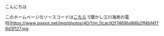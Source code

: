 こんにちは

このホームページのソースコードは[こちら](http://github.com//fujiak/SamplePages/)
![懐かし江川海岸の電柱]https://www.pixpot.net/img/photos/40/1/m_0cac92f7469bd66b2ff4bf4f79d3f127.jpg